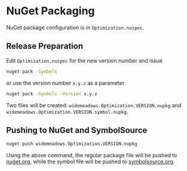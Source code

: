 # NuGet Packaging

NuGet package configuration is in `Optimization.nuspec`.

## Release Preparation

Edit `Optimization.nuspec` for the new version number and issue

```cmd
nuget pack -Symbols
```

or use the version number `x.y.z` as a parameter

```cmd
nuget pack -Symbols -Version x.y.z
```

Two files will be created: `widemeadows.Optimization.VERSION.nupkg` and `widemeadows.Optimization.VERSION.symbol.nupkg`.

## Pushing to NuGet and SymbolSource

```cmd
nuget push widemeadows.Optimization.VERSION.nupkg
```

Using the above command, the regular package file will be pushed to [nuget.org](https://www.nuget.org), while the symbol file will be pushed to [symbolsource.org](https://www.symbolsource.org).
